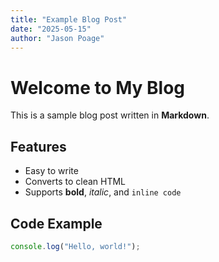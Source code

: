 ```yaml
---
title: "Example Blog Post"
date: "2025-05-15"
author: "Jason Poage"
---
```


# Welcome to My Blog

This is a sample blog post written in **Markdown**.

## Features

- Easy to write
- Converts to clean HTML
- Supports **bold**, *italic*, and `inline code`

## Code Example

```js
console.log("Hello, world!");
